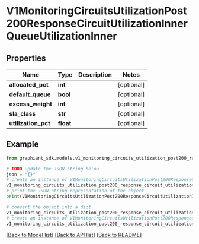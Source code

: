 # V1MonitoringCircuitsUtilizationPost200ResponseCircuitUtilizationInnerQueueUtilizationInner


## Properties

Name | Type | Description | Notes
------------ | ------------- | ------------- | -------------
**allocated_pct** | **int** |  | [optional] 
**default_queue** | **bool** |  | [optional] 
**excess_weight** | **int** |  | [optional] 
**sla_class** | **str** |  | [optional] 
**utilization_pct** | **float** |  | [optional] 

## Example

```python
from graphiant_sdk.models.v1_monitoring_circuits_utilization_post200_response_circuit_utilization_inner_queue_utilization_inner import V1MonitoringCircuitsUtilizationPost200ResponseCircuitUtilizationInnerQueueUtilizationInner

# TODO update the JSON string below
json = "{}"
# create an instance of V1MonitoringCircuitsUtilizationPost200ResponseCircuitUtilizationInnerQueueUtilizationInner from a JSON string
v1_monitoring_circuits_utilization_post200_response_circuit_utilization_inner_queue_utilization_inner_instance = V1MonitoringCircuitsUtilizationPost200ResponseCircuitUtilizationInnerQueueUtilizationInner.from_json(json)
# print the JSON string representation of the object
print(V1MonitoringCircuitsUtilizationPost200ResponseCircuitUtilizationInnerQueueUtilizationInner.to_json())

# convert the object into a dict
v1_monitoring_circuits_utilization_post200_response_circuit_utilization_inner_queue_utilization_inner_dict = v1_monitoring_circuits_utilization_post200_response_circuit_utilization_inner_queue_utilization_inner_instance.to_dict()
# create an instance of V1MonitoringCircuitsUtilizationPost200ResponseCircuitUtilizationInnerQueueUtilizationInner from a dict
v1_monitoring_circuits_utilization_post200_response_circuit_utilization_inner_queue_utilization_inner_from_dict = V1MonitoringCircuitsUtilizationPost200ResponseCircuitUtilizationInnerQueueUtilizationInner.from_dict(v1_monitoring_circuits_utilization_post200_response_circuit_utilization_inner_queue_utilization_inner_dict)
```
[[Back to Model list]](../README.md#documentation-for-models) [[Back to API list]](../README.md#documentation-for-api-endpoints) [[Back to README]](../README.md)


